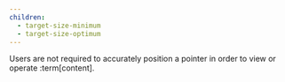 ```yaml
---
children:
  - target-size-minimum
  - target-size-optimum
---
```


Users are not required to accurately position a pointer in order to view or operate :term[content].

